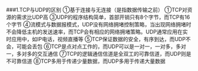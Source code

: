 ###1.TCP与UDP的区别
①基于连接与无连接（是指数据传输之前）
①TCP对资源的需求比UDP高
③UDP的程序结构简单，首部开销只有8个字节，而TCP有16个字节
④流模式与数据报模式，UDP没有网络拥堵控制策略，当出现网络拥堵时不会降低主机的发送速率，而TCP会有相应的网络拥堵策略。UDP通常应用在实时应用中，如IP电话，视频直播等
⑤TCP保证数据的安全，有序到达，而UDP不会，可能会丢包
⑥TCP是点对点工作的，而UDP可以是一对一，一对多，多对一，多对多的交互通信
⑦TCP的逻辑通信信道是全双工的可靠信道，而UDP则是不可靠信道
⑧TCP多用于传递少量数据，而UDP多用于传递大量数据



